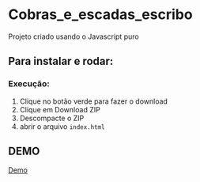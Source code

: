 # Cobras_e_escadas_escribo

Projeto criado usando o Javascript puro


## Para instalar e rodar:

### Execução:

1. Clique no botão verde para fazer o download
2. Clique em Download ZIP
3. Descompacte o ZIP
4. abrir o arquivo `index.html`


## DEMO
[Demo](https://kevinmartins367.github.io/Cobras_e_escadas_escribo/)